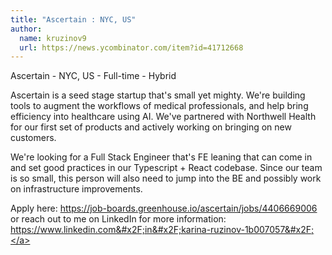 ```yaml
---
title: "Ascertain : NYC, US"
author:
  name: kruzinov9
  url: https://news.ycombinator.com/item?id=41712668
---
```

Ascertain - NYC, US - Full-time - Hybrid

Ascertain is a seed stage startup that&#x27;s small yet mighty. We&#x27;re building tools to augment the workflows of medical professionals, and help bring efficiency into healthcare using AI. We&#x27;ve partnered with Northwell Health for our first set of products and actively working on bringing on new customers.

We&#x27;re looking for a Full Stack Engineer that&#x27;s FE leaning that can come in and set good practices in our Typescript + React codebase. Since our team is so small, this person will also need to jump into the BE and possibly work on infrastructure improvements.

Apply here: <a href="https:&#x2F;&#x2F;job-boards.greenhouse.io&#x2F;ascertain&#x2F;jobs&#x2F;4406669006" rel="nofollow">https:&#x2F;&#x2F;job-boards.greenhouse.io&#x2F;ascertain&#x2F;jobs&#x2F;4406669006</a>
or reach out to me on LinkedIn for more information: <a href="https:&#x2F;&#x2F;www.linkedin.com&#x2F;in&#x2F;karina-ruzinov-1b007057&#x2F;" rel="nofollow">https:&#x2F;&#x2F;www.linkedin.com&#x2F;in&#x2F;karina-ruzinov-1b007057&#x2F;</a>
<JobApplication />
